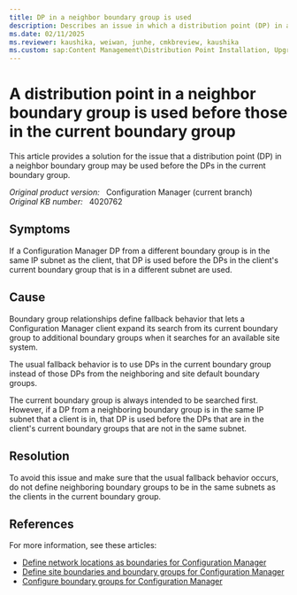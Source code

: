 ```yaml
---
title: DP in a neighbor boundary group is used
description: Describes an issue in which a distribution point (DP) in a neighbor boundary group is used before the DPs in the current boundary group. Provides a resolution.
ms.date: 02/11/2025
ms.reviewer: kaushika, weiwan, junhe, cmkbreview, kaushika
ms.custom: sap:Content Management\Distribution Point Installation, Upgrade or Configuration
---
```

# A distribution point in a neighbor boundary group is used before those in the current boundary group

This article provides a solution for the issue that a distribution point (DP) in a neighbor boundary group may be used before the DPs in the current boundary group.

_Original product version:_ &nbsp; Configuration Manager (current branch)  
_Original KB number:_ &nbsp; 4020762

## Symptoms

If a Configuration Manager DP from a different boundary group is in the same IP subnet as the client, that DP is used before the DPs in the client's current boundary group that is in a different subnet are used.

## Cause

Boundary group relationships define fallback behavior that lets a Configuration Manager client expand its search from its current boundary group to additional boundary groups when it searches for an available site system.

The usual fallback behavior is to use DPs in the current boundary group instead of those DPs from the neighboring and site default boundary groups.

The current boundary group is always intended to be searched first. However, if a DP from a neighboring boundary group is in the same IP subnet that a client is in, that DP is used before the DPs that are in the client's current boundary groups that are not in the same subnet.

## Resolution

To avoid this issue and make sure that the usual fallback behavior occurs, do not define neighboring boundary groups to be in the same subnets as the clients in the current boundary group.

## References

For more information, see these articles:

- [Define network locations as boundaries for Configuration Manager](/mem/configmgr/core/servers/deploy/configure/boundaries)
- [Define site boundaries and boundary groups for Configuration Manager](/mem/configmgr/core/servers/deploy/configure/define-site-boundaries-and-boundary-groups)
- [Configure boundary groups for Configuration Manager](/mem/configmgr/core/servers/deploy/configure/boundary-groups)
